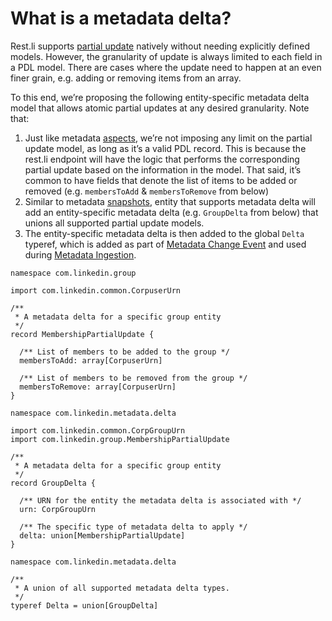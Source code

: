 # What is a metadata delta?

Rest.li supports [partial update](https://linkedin.github.io/rest.li/user_guide/restli_server#partial_update) natively without needing explicitly defined models. 
However, the granularity of update is always limited to each field in a PDL model. 
There are cases where the update need to happen at an even finer grain, e.g. adding or removing items from an array.

To this end, we’re proposing the following entity-specific metadata delta model that allows atomic partial updates at any desired granularity. 
Note that:
1. Just like metadata [aspects](aspect.md), we’re not imposing any limit on the partial update model, as long as it’s a valid PDL record. 
This is because the rest.li endpoint will have the logic that performs the corresponding partial update based on the information in the model. 
That said, it’s common to have fields that denote the list of items to be added or removed (e.g. `membersToAdd` & `membersToRemove` from below)
2. Similar to metadata [snapshots](snapshot.md), entity that supports metadata delta will add an entity-specific metadata delta 
(e.g. `GroupDelta` from below) that unions all supported partial update models.
3. The entity-specific metadata delta is then added to the global `Delta` typeref, which is added as part of [Metadata Change Event](mxe.md#metadata-change-event-mce) and used during [Metadata Ingestion](../architecture/metadata-ingestion.md).

```
namespace com.linkedin.group

import com.linkedin.common.CorpuserUrn

/**
 * A metadata delta for a specific group entity
 */
record MembershipPartialUpdate {
  
  /** List of members to be added to the group */
  membersToAdd: array[CorpuserUrn]

  /** List of members to be removed from the group */
  membersToRemove: array[CorpuserUrn]
}
```

```
namespace com.linkedin.metadata.delta

import com.linkedin.common.CorpGroupUrn
import com.linkedin.group.MembershipPartialUpdate

/**
 * A metadata delta for a specific group entity
 */
record GroupDelta {

  /** URN for the entity the metadata delta is associated with */
  urn: CorpGroupUrn

  /** The specific type of metadata delta to apply */
  delta: union[MembershipPartialUpdate]
}
```

```
namespace com.linkedin.metadata.delta

/**
 * A union of all supported metadata delta types.
 */
typeref Delta = union[GroupDelta]
```